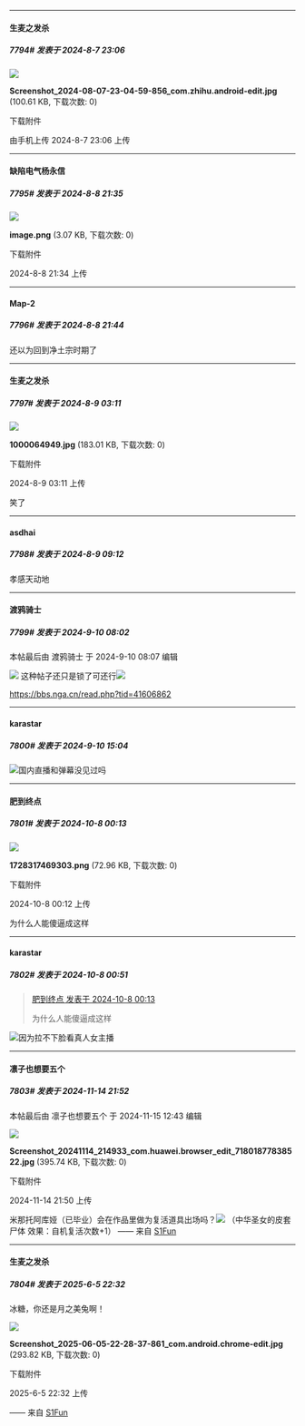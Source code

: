 ﻿
*****

####  生麦之发杀  
##### 7794#       发表于 2024-8-7 23:06

<img src="https://img.stage1st.com/forum/202408/07/230600noocztmpxtghemtk.jpg" referrerpolicy="no-referrer">

<strong>Screenshot_2024-08-07-23-04-59-856_com.zhihu.android-edit.jpg</strong> (100.61 KB, 下载次数: 0)

下载附件

由手机上传
2024-8-7 23:06 上传

*****

####  缺陷电气杨永信  
##### 7795#       发表于 2024-8-8 21:35

<img src="https://img.stage1st.com/forum/202408/08/213457c71zdzvllj98dp7d.png" referrerpolicy="no-referrer">

<strong>image.png</strong> (3.07 KB, 下载次数: 0)

下载附件

2024-8-8 21:34 上传

*****

####  Map-2  
##### 7796#       发表于 2024-8-8 21:44

还以为回到净土宗时期了

*****

####  生麦之发杀  
##### 7797#       发表于 2024-8-9 03:11

<img src="https://img.stage1st.com/forum/202408/09/031114snapppx5pw9p7chz.jpg" referrerpolicy="no-referrer">

<strong>1000064949.jpg</strong> (183.01 KB, 下载次数: 0)

下载附件

2024-8-9 03:11 上传

笑了

*****

####  asdhai  
##### 7798#       发表于 2024-8-9 09:12

孝感天动地

*****

####  渡鸦骑士  
##### 7799#       发表于 2024-9-10 08:02

 本帖最后由 渡鸦骑士 于 2024-9-10 08:07 编辑 

<img src="https://p.sda1.dev/19/439921c8408bfb5519facf980a6b03de/CMP_20240910080223939.jpg" referrerpolicy="no-referrer">
这种帖子还只是锁了可还行<img src="https://static.stage1st.com/image/smiley/face2017/067.png" referrerpolicy="no-referrer">

https://bbs.nga.cn/read.php?tid=41606862

*****

####  karastar  
##### 7800#       发表于 2024-9-10 15:04

<img src="https://static.stage1st.com/image/smiley/face2017/049.png" referrerpolicy="no-referrer">国内直播和弹幕没见过吗


*****

####  肥到终点  
##### 7801#       发表于 2024-10-8 00:13

<img src="https://img.stage1st.com/forum/202410/08/001250aghi4i8ih4o8jcgu.png" referrerpolicy="no-referrer">

<strong>1728317469303.png</strong> (72.96 KB, 下载次数: 0)

下载附件

2024-10-8 00:12 上传

为什么人能傻逼成这样

*****

####  karastar  
##### 7802#       发表于 2024-10-8 00:51

<blockquote><a href="httphttps://stage1st.com/2b/forum.php?mod=redirect&amp;goto=findpost&amp;pid=66395433&amp;ptid=1976031" target="_blank">肥到终点 发表于 2024-10-8 00:13</a>

为什么人能傻逼成这样</blockquote>
<img src="https://static.stage1st.com/image/smiley/face2017/067.png" referrerpolicy="no-referrer">因为拉不下脸看真人女主播

*****

####  凛子也想要五个  
##### 7803#       发表于 2024-11-14 21:52

 本帖最后由 凛子也想要五个 于 2024-11-15 12:43 编辑 

<img src="https://img.stage1st.com/forum/202411/14/215047hdo9qd52izdiqiij.jpg" referrerpolicy="no-referrer">

<strong>Screenshot_20241114_214933_com.huawei.browser_edit_71801877838522.jpg</strong> (395.74 KB, 下载次数: 0)

下载附件

2024-11-14 21:50 上传

米那托阿库娅（已毕业）会在作品里做为复活道具出场吗？<img src="https://static.stage1st.com/image/smiley/face2017/037.png" referrerpolicy="no-referrer">
（中华圣女的皮套尸体 效果：自机复活次数+1）
—— 来自 [S1Fun](https://s1fun.koalcat.com)

*****

####  生麦之发杀  
##### 7804#       发表于 2025-6-5 22:32

冰糖，你还是月之美兔啊！

<img src="https://img.stage1st.com/forum/202506/05/223229jzrcc5rpsy0f4yw3.jpg" referrerpolicy="no-referrer">

<strong>Screenshot_2025-06-05-22-28-37-861_com.android.chrome-edit.jpg</strong> (293.82 KB, 下载次数: 0)

下载附件

2025-6-5 22:32 上传

—— 来自 [S1Fun](https://s1fun.koalcat.com)

